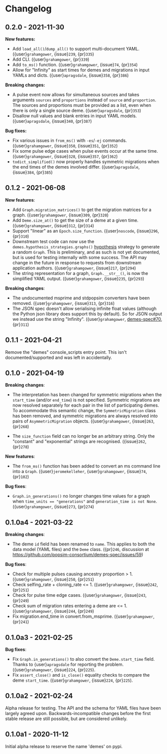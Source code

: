 # Changelog

## 0.2.0 - 2021-11-30

**New features:**

- Add `load_all()`/`dump_all()` to support multi-document YAML.
  ({user}`grahamgower`, {issue}`239`, {pr}`335`)
- Add CLI.
  ({user}`grahamgower`, {pr}`339`)
- Add `to_ms()` function.
  ({user}`grahamgower`, {issue}`74`, {pr}`354`)
- Allow for "Infinity" as start times for demes and migrations in input
  YAMLs and dicts.
  ({user}`apragsdale`, {issue}`358`, {pr}`386`)


**Breaking changes:**

- A pulse event now allows for simultaneous sources and takes arguments
  `sources` and `proportions` instead of `source` and `proportion`. The
  sources and proportions must be provided as a list, even when there is
  only a single source deme.
  ({user}`apragsdale`, {pr}`353`)
- Disallow null values and blank entries in input YAML models.
  ({user}`apragsdale`, {issue}`340`, {pr}`387`)

**Bug fixes:**

- Fix various issues in `from_ms()` with `-es`/`-ej` commands.
  ({user}`grahamgower`, {issue}`350`, {issue}`351`, {pr}`352`)
- Fix some pulse edge cases when pulse events occur at the same time.
  ({user}`grahamgower`, {issue}`328`, {issue}`357`, {pr}`362`)
- `todict_simplified()` now properly handles symmetric migrations when the
  end times of the demes involved differ.
  ({user}`apragsdale`, {issue}`384`, {pr}`385`)

## 0.1.2 - 2021-06-08

**New features**:

- Add `Graph.migration_matrices()` to get the migration matrices for a graph.
  ({user}`grahamgower`, {issue}`309`, {pr}`320`)
- Add `Deme.size_at()` to get the size of a deme at a given time.
  ({user}`grahamgower`, {issue}`312`, {pr}`314`)
- Support "linear" as an `Epoch.size_function`.
  ({user}`noscode`, {issue}`296`, {pr}`310`)
- Downstream test code can now use the `demes.hypothesis_strategies.graphs()`
  [hypothesis](https://hypothesis.readthedocs.io/) strategy to generate a
  random `Graph`. This is preliminary, and as such is not yet documented,
  but is used for testing internally with some success. The API may change
  in the future in response to requests from downstream application authors.
  ({user}`grahamgower`, {issue}`217`, {pr}`294`)
- The string representation for a graph, `Graph.__str__()`, is now the
  simplified YAML output.
  ({user}`grahamgower`, {issue}`235`, {pr}`293`)

**Breaking changes**:

- The undocumented msprime and stdpopsim converters have been removed.
  ({user}`grahamgower`, {issue}`313`, {pr}`316`)
- The JSON spec doesn't allow serialising infinite float values (although the
  Python json library does support this by default). So for JSON output we
  instead use the string "Infinity".
  ({user}`grahamgower`,
  [demes-spec#70](https://github.com/popsim-consortium/demes-spec/issues/70),
  {pr}`311`)

## 0.1.1 - 2021-04-21

Remove the "demes" console_scripts entry point.
This isn't documented/supported and was left in accidentally.


## 0.1.0 - 2021-04-19

**Breaking changes**:

- The interpretation has been changed for symmetric migrations when the
  `start_time` (and/or `end_time`) is not specified. Symmetric migrations are
  now resolved separately for each pair in the list of participating demes.
  To accommodate this semantic change, the `SymmetricMigration` class has
  been removed, and symmetric migrations are always resolved into pairs of
  `AsymmetricMigration` objects.
  ({user}`grahamgower`, {issue}`263`, {pr}`268`)

- The `size_function` field can no longer be an arbitrary string.
  Only the "constant" and "exponential" strings are recognised.
  ({issue}`262`, {pr}`278`)

**New features**:
- The `from_ms()` function has been added to convert an ms command line
  into a `Graph`.
  ({user}`jeromekelleher`, {user}`grahamgower`, {issue}`74`, {pr}`102`)

**Bug fixes**:
- `Graph.in_generations()` no longer changes time values for a graph
  when `time_units == "generations"` and `generation_time is not None`.
  ({user}`grahamgower`, {issue}`273`, {pr}`274`)

## 0.1.0a4 - 2021-03-22

**Breaking changes**:

- The deme `id` field has been renamed to `name`. This applies to both
  the data model (YAML files) and the `Deme` class.
  ({pr}`246`, discussion at https://github.com/popsim-consortium/demes-spec/issues/59)

**Bug fixes**:

- Check for multiple pulses causing ancestry proportion > 1.
  ({user}`grahamgower`, {issue}`250`, {pr}`251`)
- Check selfing_rate + cloning_rate <= 1.
  ({user}`grahamgower`, {issue}`242`, {pr}`251`)
- Check for pulse time edge cases.
  ({user}`grahamgower`, {issue}`243`, {pr}`249`)
- Check sum of migration rates entering a deme are <= 1.
  ({user}`grahamgower`, {issue}`244`, {pr}`249`)
- Fix migration.end_time in convert.from_msprime.
  ({user}`grahamgower`, {pr}`241`)


## 0.1.0a3 - 2021-02-25

**Bug fixes**:

- Fix `Graph.in_generations()` to also convert the `Deme.start_time` field.
  Thanks to {user}`apragsdale` for reporting the problem.
  ({user}`grahamgower`, {issue}`224`, {pr}`225`).
- Fix `assert_close()` and `is_close()` equality checks to compare the deme
  `start_time`.
  ({user}`grahamgower`, {issue}`224`, {pr}`225`).


## 0.1.0a2 - 2021-02-24

Alpha release for testing. The API and the schema for YAML files have been
largely agreed upon. Backwards-incompatible changes before the first stable
release are still possible, but are considered unlikely.


## 0.1.0a1 - 2020-11-12

Initial alpha release to reserve the name 'demes' on pypi.
